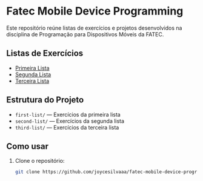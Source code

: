 # Fatec Mobile Device Programming

Este repositório reúne listas de exercícios e projetos desenvolvidos na disciplina de Programação para Dispositivos Móveis da FATEC.

## Listas de Exercícios
- [Primeira Lista](https://github.com/joycesilvaaa/fatec-mobile-device-programming/tree/first-list)
- [Segunda Lista](https://github.com/joycesilvaaa/fatec-mobile-device-programming/tree/second-list)
- [Terceira Lista](https://github.com/joycesilvaaa/fatec-mobile-device-programming/tree/third-list)

## Estrutura do Projeto
- `first-list/` — Exercícios da primeira lista
- `second-list/` — Exercícios da segunda lista
- `third-list/` — Exercícios da terceira lista

## Como usar
1. Clone o repositório:
   ```sh
   git clone https://github.com/joycesilvaaa/fatec-mobile-device-programming.git